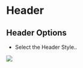 # Header

## Header Options

* Select the Header Style..

![](http://transvelo.github.io/docs/bewear/images/theme-options-header.png)




